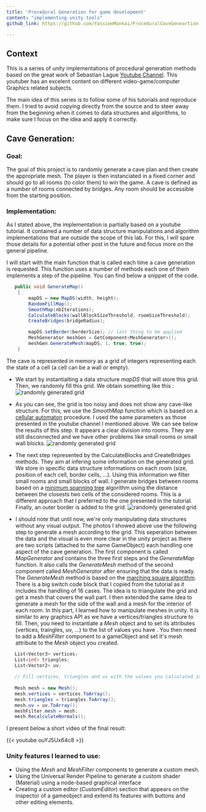 ```yaml
---
title: 'Procedural Generation for game development'
content: "implementing unity tools"
github_link: https://github.com/YassineMankai/ProceduralCaveGeneartion

---
```


## Context

This is a series of unity implementations of procedural generation methods based on the great work of Sebastian Lague [Youtube Channel](https://www.youtube.com/c/SebastianLague). This youtuber has an excelent content on different video-game/computer Graphics related subjects. 

The main idea of this series is to follow some of his tutorials and reproduce them. I tried to avoid copying directly from the source and to steer away from the beginning when it comes to data structures and algorithms, to make sure I focus on the idea and apply it correctly.

## Cave Generation:

### Goal:

The goal of this project is to randomly generate a cave plan and then create the appropriate mesh. The player is then instanciated in a fixed corner and should go to all rooms (to color them) to win the game. A cave is defined as a number of rooms connected by bridges. Any room should be accessible from the starting position.

### Implementation:

As I stated above, the implementation is partially based on a youtube tutorial. It contained a number of data structure manipulations and algorithm implementations that are outside the scope of this lab. For this, I will spare those details for a potential other post in the future and focus more on the general pipeline.

I will start with the main function that is called each time a cave generation is requested. This function uses a number of methods each one of them implements a step of the pipeline. You can find below a snippet of the code.  

```c#
   public void GenerateMap()
    {
        mapDS = new MapDS(width, height);
        RandomFillMap();
        SmoothMap(nbIterations);
        CalculateBlocks(wallBlockSizeThreshold, roomSizeThreshold);
        CreateBridges(bridgeRadius);

        mapDS.setBorder(borderSize); // last thing to be applied
        MeshGenerator meshGen = GetComponent<MeshGenerator>();
        meshGen.GenerateMesh(mapDS, 1, true, true);
    }
```

The cave is represented in memory as a grid of integers representing each the state of a cell (a cell can be a wall or empty). 

 - We start by instantialting a data structure *mapDS* that will store this grid. Then, we randomly fill this grid. We obtain something like this : 
![randomly generated grid](/uploads/cave_randomgrid.png)
 
 - As you can see, the grid is too noisy and does not show any cave-like structure. For this, we use the *SmoothMap* function which is based on a [cellular automaton](https://en.wikipedia.org/wiki/Cellular_automaton) procedure. I used the same parameters as those presented in the youtube channel I mentioned above. We can see below the results of this step. It appears a clear division into rooms. They are still disconnected and we have other problems like small rooms or small wall blocks.
![randomly generated grid](/uploads/cave_smoothgrid.png)

 - The next step represented by the CalculateBlocks and CreateBridges methods. They aim at infering some information on the generated grid. We store in specific data structure informations on each room (size, position of each cell, border cells, ...). Using this information we filter small rooms and small blocks of wall. I generate bridges between rooms based on a [minimum spanning tree](https://en.wikipedia.org/wiki/Minimum_spanning_tree) algorithm using the distance between the closests two cells of the considered rooms. This is a different approach that I preferred to the one presented in the tutorial. Finally, an outer border is added to the grid.
![randomly generated grid](/uploads/cave_finalgrid.PNG)

 - I should note that until now, we're only manipulating data structures without any visual output. The photos I showed above use the following step to generate a mesh according to the grid. This seperation between the data and the visual is even more clear in the unity project as there are two scripts (attached to the same GameObject) each handling one aspect of the cave generation. The first component is called *MapGenerator* and contains the three first steps and the *GenerateMap* function. It also calls the *GenerateMesh* method of the second component called *MeshGenerator* after ensuring that the data is ready. The *GenerateMesh* method is based on the [marching square algorithm](https://en.wikipedia.org/wiki/Marching_squares). There is a big switch code block that I copied from the tutorial as it includes the handling of 16 cases. The idea is to triangulate the grid and get a mesh that covers the wall part. I then extended the same idea to generate a mesh for the side of the wall and a mesh for the interior of each room. In this part, I learned how to manipulate meshes in unity. It is similar to any graphics API as we have a vertices/triangles structure to fill. Then, you need to instantiate a *Mesh* object and to set its attributes (vertices, traingles, uv, ...) to the list of values you have . You then need to add a *MeshFilter* component to a gameObject and set it's mesh attribute to the *Mesh* object you created.
 
 ```c#
	List<Vector3> vertices;
	List<int> triangles;
	List<Vector2> uv;
	
	// Fill vertices, triangles and uv with the values you calculated in the previous steps
    
	Mesh mesh = new Mesh();
	mesh.vertices = vertices.ToArray();
	mesh.triangles = triangles.ToArray();
	mesh.uv = uv.ToArray();
	meshFilter.mesh = mesh;
	mesh.RecalculateNormals();
```

I present below a short video of the final result:

{{< youtube ouYJ5Ux64c8 >}}


### Unity features I learned to use:
 - Using the *Mesh* and *MeshFilter* components to generate a custom mesh.
 - Using the Universal Render Pipeline to generate a custom shader (Material) using a node-based graphical interface
 - Creating a custom editor (*CustomEditor*) section that appears on the inspector of a gameobject and extend its features with buttons and other editing elements. 